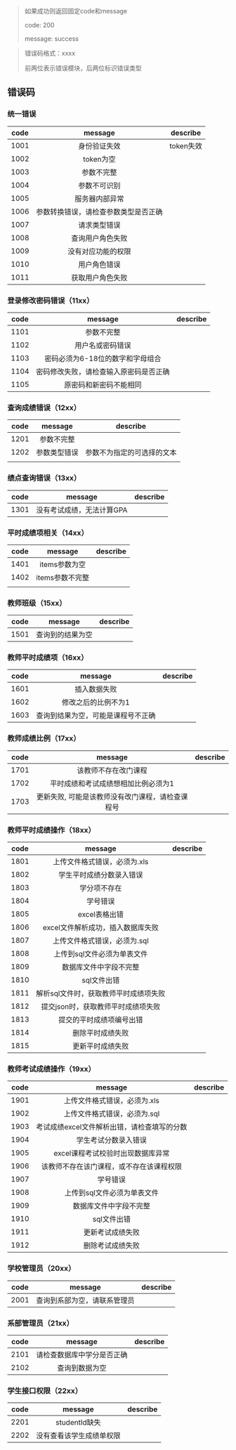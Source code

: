 > 如果成功则返回固定code和message
>
> code: 200
>
> message: success

>错误码格式：xxxx
>
>前两位表示错误模块，后两位标识错误类型

## 错误码

### 统一错误

| code |               message                | describe  |
| :--: | :----------------------------------: | :-------: |
| 1001 |             身份验证失效             | token失效 |
| 1002 |              token为空               |           |
| 1003 |              参数不完整              |           |
| 1004 |             参数不可识别             |           |
| 1005 |            服务器内部异常            |           |
| 1006 | 参数转换错误，请检查参数类型是否正确 |           |
| 1007 |             请求类型错误             |           |
| 1008 |           查询用户角色失败           |           |
| 1009 |          没有对应功能的权限          |           |
| 1010 |             用户角色错误             |           |
| 1011 |           获取用户角色失败           |           |

### 登录修改密码错误（11xx）

| code |                message                 | describe |
| :--: | :------------------------------------: | :------: |
| 1101 |               参数不完整               |          |
| 1102 |            用户名或密码错误            |          |
| 1103 |    密码必须为6-18位的数字和字母组合    |          |
| 1104 | 密码修改失败，请检查输入原密码是否正确 |          |
| 1105 |         原密码和新密码不能相同         |          |

### 查询成绩错误（12xx）

| code |   message    |          describe          |
| :--: | :----------: | :------------------------: |
| 1201 |  参数不完整  |                            |
| 1202 | 参数类型错误 | 参数不为指定的可选择的文本 |
|      |              |                            |

### 绩点查询错误（13xx）

| code |          message          | describe |
| :--: | :-----------------------: | :------: |
| 1301 | 没有考试成绩，无法计算GPA |          |

### 平时成绩项相关（14xx）

| code |     message     | describe |
| :--: | :-------------: | :------: |
| 1401 |  items参数为空  |          |
| 1402 | items参数不完整 |          |
|      |                 |          |

### 教师班级（15xx）

| code |     message     | describe |
| :--: | :-------------: | :------: |
| 1501 |  查询到的结果为空  |          |

### 教师平时成绩项（16xx）

| code |     message     | describe |
| :--: | :-------------: | :------: |
| 1601 |  插入数据失败  |          |
| 1602 |  修改之后的比例不为1  |          |
| 1603 |  查询到结果为空，可能是课程号不正确  |          |

### 教师成绩比例（17xx）

| code |     message     | describe |
| :--: | :-------------: | :------: |
| 1701 |  该教师不存在改门课程  |          |
| 1702 |  平时成绩和考试成绩想相加比例必须为1  |          |
| 1703 |  更新失败, 可能是该教师没有改门课程，请检查课程号  |          |

### 教师平时成绩操作（18xx）

| code |     message     | describe |
| :--: | :-------------: | :------: |
| 1801 |  上传文件格式错误，必须为.xls  |          |
| 1802 | 学生平时成绩分数录入错误 | |
| 1803 | 学分项不存在 | |
| 1804 | 学号错误 | |
| 1805 | excel表格出错 | |
| 1806 | excel文件解析成功，插入数据库失败 | |
| 1807 | 上传文件格式错误，必须为.sql | |
| 1808 | 上传到sql文件必须为单表文件 | |
| 1809 | 数据库文件中字段不完整 | |
| 1810 | sql文件出错 | |
| 1811 | 解析sql文件时，获取教师平时成绩项失败 | |
| 1812 | 提交json时，获取教师平时成绩项失败 | |
| 1813 | 提交的平时成绩项编号出错 | |
| 1814 | 删除平时成绩失败 | |
| 1815 | 更新平时成绩失败 | |

### 教师考试成绩操作（19xx）

| code |                   message                   | describe |
| :--: | :-----------------------------------------: | :------: |
| 1901 |        上传文件格式错误，必须为.xls         |          |
| 1902 |        上传文件格式错误，必须为.sql         |          |
| 1903 | 考试成绩excel文件解析出错，请检查填写的分数 |          |
| 1904 |            学生考试分数录入错误             |          |
| 1905 |      excel课程考试校验时出现数据库异常      |          |
| 1906 |  该教师不存在该门课程，或不存在该课程权限   |          |
| 1907 |                  学号错误                   |          |
| 1908 |         上传到sql文件必须为单表文件         |          |
| 1909 |           数据库文件中字段不完整            |          |
| 1910 |                 sql文件出错                 |          |
| 1911 |              更新考试成绩失败               |          |
| 1912 |              删除考试成绩失败               |          |

### 学校管理员（20xx）
| code |           message            | describe |
| :--: | :--------------------------: | :------: |
| 2001 | 查询到系部为空，请联系管理员 |          |

### 系部管理员（21xx）
| code |           message            | describe |
| :--: | :--------------------------: | :------: |
| 2101 | 请检查数据库中学分是否正确 |          |
| 2102 | 查询到数据为空 |          |

### 学生接口权限（22xx）
| code |           message            | describe |
| :--: | :--------------------------: | :------: |
| 2201 | studentId缺失 |          |
| 2202 | 没有查看该学生成绩单权限 |          |